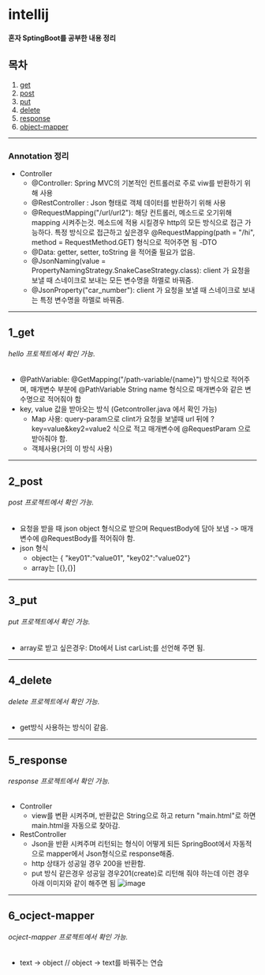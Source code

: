 # intellij
#### 혼자 SptingBoot를 공부한 내용 정리

## 목차
1. [get](#1_get)
2. [post](#2_post)
3. [put](#3_put)
4. [delete](#4_delete)
5. [response](#5_response)
6. [object-mapper](#6_ocject-mapper)

---
### Annotation 정리
- Controller
  - @Controller: Spring MVC의 기본적인 컨트롤러로 주로 viw를 반환하기 위해 사용
  - @RestController : Json 형태로 객체 데이터를 반환하기 위해 사용
  - @RequestMapping("/url/url2"): 해당 컨트롤러, 메소드로 오기위해 mapping 시켜주는것. 메소드에 적용 시킬경우 http의 모든 방식으로 접근 가능하다. 특정 방식으로 접근하고 싶은경우 @RequestMapping(path = "/hi", method = RequestMethod.GET) 형식으로 적어주면 됨
-DTO
  - @Data: getter, setter, toString 을 적어줄 필요가 없음.
  - @JsonNaming(value = PropertyNamingStrategy.SnakeCaseStrategy.class): client 가 요청을 보낼 때 스네이크로 보내는 모든 변수명을 하멜로 바꿔줌.
  - @JsonProperty("car_number"): client 가 요청을 보낼 때 스네이크로 보내는 특정 변수명을 하멜로 바꿔줌.
---
## 1_get
###### hello 프토젝트에서 확인 가능.
- @PathVariable: @GetMapping("/path-variable/{name}") 방식으로 적어주며, 매개변수 부분에 @PathVariable String name 형식으로 매개변수와 같은 변수명으로 적어줘야 함
- key, value 값을 받아오는 방식 (Getcontroller.java 에서 확인 가능)
  - Map 사용: query-param으로 clint가 요청을 보낼때 url 뒤에 ?key=value&key2=value2 식으로 적고 매개변수에 @RequestParam 으로 받아줘야 함.
  - 객체사용(거의 이 방식 사용)
  
---
## 2_post
###### post 프로젝트에서 확인 가능.

- 요청을 받을 때 json object 형식으로 받으며 RequestBody에 담아 보냄 -> 매개변수에 @RequestBody를 적어줘야 함.
- json 형식
  - object는 { "key01":"value01", "key02":"value02"}
  - array는 [{},{}]
  
---
## 3_put
###### put 프로젝트에서 확인 가능.
- array로 받고 싶은경우: Dto에서 List<CarDto> carList;를 선언해 주면 됨.

---
## 4_delete
###### delete 프로젝트에서 확인 가능.
- get방식 사용하는 방식이 같음.

---
## 5_response
###### response 프로젝트에서 확인 가능.
- Controller
  - view를 변환 시켜주며, 반환값은 String으로 하고 return "main.html"로 하면 main.html을 자동으로 찾아감.
- RestController
  - Json을 반환 시켜주며 리턴되는 형식이 어떻게 되든 SpringBoot에서 자동적으로 mapper에서 Json형식으로 response해줌.
  - http 상태가 성공일 경우 200을 반환함.
  - put 방식 같은경우 성공일 경우201(create)로 리턴해 줘야 하는데 이런 경우 아래 이미지와 같이 해주면 됨 ![image](https://user-images.githubusercontent.com/82923905/197134438-fc6a469a-a16a-4830-8230-983406447502.png)

---
## 6_ocject-mapper
###### ocject-mapper 프로젝트에서 확인 가능.
- text -> object // object -> text를 바꿔주는 연습
